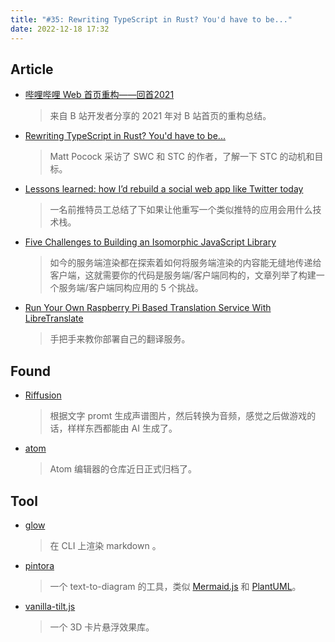 ```yaml
---
title: "#35: Rewriting TypeScript in Rust? You'd have to be..."
date: 2022-12-18 17:32
---
```


## Article

- [哔哩哔哩 Web 首页重构——回首2021](https://mp.weixin.qq.com/s/oO-WpgdszWrBxOOxSFWFRw)
  
    > 来自 B 站开发者分享的 2021 年对 B 站首页的重构总结。
    


- [Rewriting TypeScript in Rust? You'd have to be...](https://www.totaltypescript.com/rewriting-typescript-in-rust)
  
    > Matt Pocock 采访了 SWC 和 STC 的作者，了解一下 STC 的动机和目标。
    


- [Lessons learned: how I’d rebuild a social web app like Twitter today](https://paularmstrong.dev/blog/2022/11/28/lessons-learned-how-i-would-rebuild-twitter-today/)
  
    > 一名前推特员工总结了下如果让他重写一个类似推特的应用会用什么技术栈。
    
    
    
- [Five Challenges to Building an Isomorphic JavaScript Library](https://doordash.engineering/2022/12/06/five-challenges-to-building-an-isomorphic-javascript-library/)
  
    > 如今的服务端渲染都在探索着如何将服务端渲染的内容能无缝地传递给客户端，这就需要你的代码是服务端/客户端同构的，文章列举了构建一个服务端/客户端同构应用的 5 个挑战。
    
    
    
- [Run Your Own Raspberry Pi Based Translation Service With LibreTranslate](https://www.makeuseof.com/raspberry-pi-translation-service-libretranslate/)
  
    > 手把手来教你部署自己的翻译服务。
    
    

## Found

- [Riffusion](https://www.riffusion.com/about)
  
    > 根据文字 promt 生成声谱图片，然后转换为音频，感觉之后做游戏的话，样样东西都能由 AI 生成了。
    


- [atom](https://github.com/atom/atom)
  
    > Atom 编辑器的仓库近日正式归档了。
    
    

## Tool

- [glow](https://github.com/charmbracelet/glow)
  
    > 在 CLI 上渲染 markdown 。
    
    
    
- [pintora](https://github.com/hikerpig/pintora)
  
    > 一个 text-to-diagram 的工具，类似 [Mermaid.js](https://mermaid-js.github.io/mermaid/#/) 和 [PlantUML](https://plantuml.com/)。
    


- [vanilla-tilt.js](https://github.com/micku7zu/vanilla-tilt.js)
  
    > 一个 3D 卡片悬浮效果库。
    
    